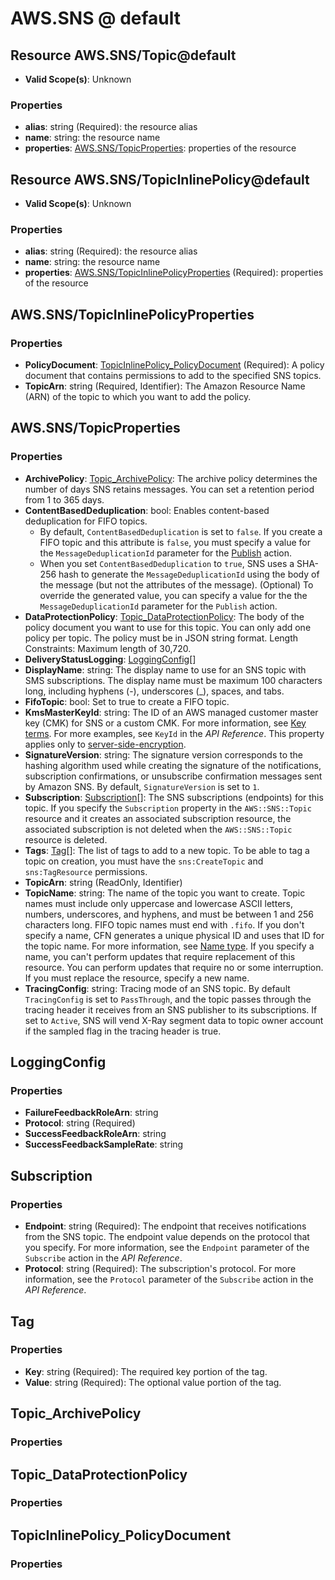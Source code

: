 # AWS.SNS @ default

## Resource AWS.SNS/Topic@default
* **Valid Scope(s)**: Unknown
### Properties
* **alias**: string (Required): the resource alias
* **name**: string: the resource name
* **properties**: [AWS.SNS/TopicProperties](#awssnstopicproperties): properties of the resource

## Resource AWS.SNS/TopicInlinePolicy@default
* **Valid Scope(s)**: Unknown
### Properties
* **alias**: string (Required): the resource alias
* **name**: string: the resource name
* **properties**: [AWS.SNS/TopicInlinePolicyProperties](#awssnstopicinlinepolicyproperties) (Required): properties of the resource

## AWS.SNS/TopicInlinePolicyProperties
### Properties
* **PolicyDocument**: [TopicInlinePolicy_PolicyDocument](#topicinlinepolicypolicydocument) (Required): A policy document that contains permissions to add to the specified SNS topics.
* **TopicArn**: string (Required, Identifier): The Amazon Resource Name (ARN) of the topic to which you want to add the policy.

## AWS.SNS/TopicProperties
### Properties
* **ArchivePolicy**: [Topic_ArchivePolicy](#topicarchivepolicy): The archive policy determines the number of days SNS retains messages. You can set a retention period from 1 to 365 days.
* **ContentBasedDeduplication**: bool: Enables content-based deduplication for FIFO topics.
  +  By default, ``ContentBasedDeduplication`` is set to ``false``. If you create a FIFO topic and this attribute is ``false``, you must specify a value for the ``MessageDeduplicationId`` parameter for the [Publish](https://docs.aws.amazon.com/sns/latest/api/API_Publish.html) action. 
  +  When you set ``ContentBasedDeduplication`` to ``true``, SNS uses a SHA-256 hash to generate the ``MessageDeduplicationId`` using the body of the message (but not the attributes of the message).
 (Optional) To override the generated value, you can specify a value for the the ``MessageDeduplicationId`` parameter for the ``Publish`` action.
* **DataProtectionPolicy**: [Topic_DataProtectionPolicy](#topicdataprotectionpolicy): The body of the policy document you want to use for this topic.
 You can only add one policy per topic.
 The policy must be in JSON string format.
 Length Constraints: Maximum length of 30,720.
* **DeliveryStatusLogging**: [LoggingConfig](#loggingconfig)[]
* **DisplayName**: string: The display name to use for an SNS topic with SMS subscriptions. The display name must be maximum 100 characters long, including hyphens (-), underscores (_), spaces, and tabs.
* **FifoTopic**: bool: Set to true to create a FIFO topic.
* **KmsMasterKeyId**: string: The ID of an AWS managed customer master key (CMK) for SNS or a custom CMK. For more information, see [Key terms](https://docs.aws.amazon.com/sns/latest/dg/sns-server-side-encryption.html#sse-key-terms). For more examples, see ``KeyId`` in the *API Reference*.
 This property applies only to [server-side-encryption](https://docs.aws.amazon.com/sns/latest/dg/sns-server-side-encryption.html).
* **SignatureVersion**: string: The signature version corresponds to the hashing algorithm used while creating the signature of the notifications, subscription confirmations, or unsubscribe confirmation messages sent by Amazon SNS. By default, ``SignatureVersion`` is set to ``1``.
* **Subscription**: [Subscription](#subscription)[]: The SNS subscriptions (endpoints) for this topic.
  If you specify the ``Subscription`` property in the ``AWS::SNS::Topic`` resource and it creates an associated subscription resource, the associated subscription is not deleted when the ``AWS::SNS::Topic`` resource is deleted.
* **Tags**: [Tag](#tag)[]: The list of tags to add to a new topic.
  To be able to tag a topic on creation, you must have the ``sns:CreateTopic`` and ``sns:TagResource`` permissions.
* **TopicArn**: string (ReadOnly, Identifier)
* **TopicName**: string: The name of the topic you want to create. Topic names must include only uppercase and lowercase ASCII letters, numbers, underscores, and hyphens, and must be between 1 and 256 characters long. FIFO topic names must end with ``.fifo``.
 If you don't specify a name, CFN generates a unique physical ID and uses that ID for the topic name. For more information, see [Name type](https://docs.aws.amazon.com/AWSCloudFormation/latest/UserGuide/aws-properties-name.html).
  If you specify a name, you can't perform updates that require replacement of this resource. You can perform updates that require no or some interruption. If you must replace the resource, specify a new name.
* **TracingConfig**: string: Tracing mode of an SNS topic. By default ``TracingConfig`` is set to ``PassThrough``, and the topic passes through the tracing header it receives from an SNS publisher to its subscriptions. If set to ``Active``, SNS will vend X-Ray segment data to topic owner account if the sampled flag in the tracing header is true.

## LoggingConfig
### Properties
* **FailureFeedbackRoleArn**: string
* **Protocol**: string (Required)
* **SuccessFeedbackRoleArn**: string
* **SuccessFeedbackSampleRate**: string

## Subscription
### Properties
* **Endpoint**: string (Required): The endpoint that receives notifications from the SNS topic. The endpoint value depends on the protocol that you specify. For more information, see the ``Endpoint`` parameter of the ``Subscribe`` action in the *API Reference*.
* **Protocol**: string (Required): The subscription's protocol. For more information, see the ``Protocol`` parameter of the ``Subscribe`` action in the *API Reference*.

## Tag
### Properties
* **Key**: string (Required): The required key portion of the tag.
* **Value**: string (Required): The optional value portion of the tag.

## Topic_ArchivePolicy
### Properties

## Topic_DataProtectionPolicy
### Properties

## TopicInlinePolicy_PolicyDocument
### Properties

